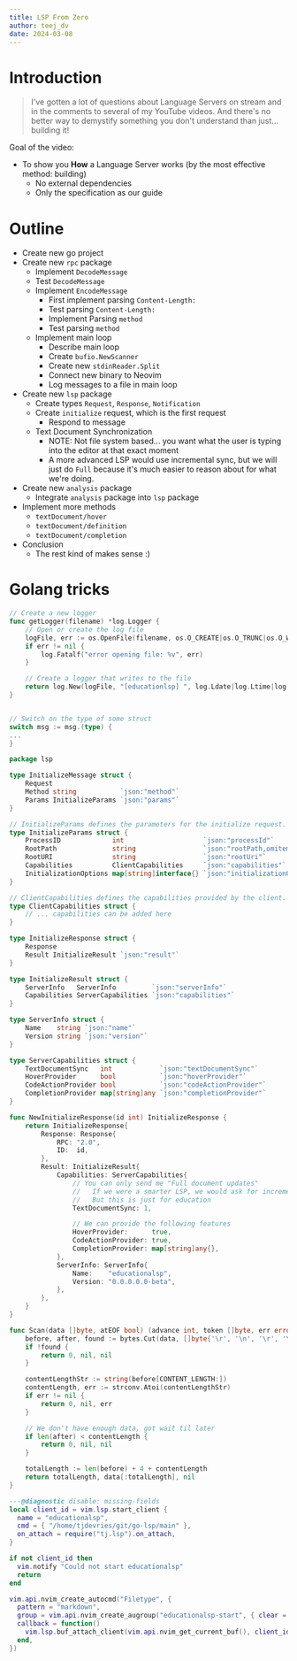 ```yaml
---
title: LSP From Zero
author: teej_dv
date: 2024-03-08
---
```


# Introduction

> I've gotten a lot of questions about Language Servers on stream and in the comments to several of my YouTube videos. And there's no better way to demystify something you don't understand than just... building it!

Goal of the video:
- To show you **How** a Language Server works (by the most effective method: building)
	- No external dependencies
	- Only the specification as our guide


# Outline

- Create new go project
- Create new `rpc` package
	- Implement `DecodeMessage`
	- Test `DecodeMessage`
	- Implement `EncodeMessage`
		- First implement parsing `Content-Length: `
		- Test parsing `Content-Length: `
		- Implement Parsing `method`
		- Test parsing `method`
	- Implement main loop
		- Describe main loop
		- Create `bufio.NewScanner`
		- Create new `stdinReader.Split`
		- Connect new binary to Neovim
		- Log messages to a file in main loop
- Create new `lsp` package
	- Create types `Request`, `Response`, `Notification`
	- Create `initialize` request, which is the first request
		- Respond to message
	- Text Document Synchronization
		- NOTE: Not file system based... you want what the user is typing into the editor at that exact moment
		- A more advanced LSP would use incremental sync, but we will just do `Full` because it's much easier to reason about for what we're doing.
- Create new `analysis` package
	- Integrate `analysis` package into `lsp` package
- Implement more methods
	- `textDocument/hover`
	- `textDocument/definition`
	- `textDocument/completion`
- Conclusion
	- The rest kind of makes sense :)


# Golang tricks


```go
// Create a new logger
func getLogger(filename) *log.Logger {
	// Open or create the log file
	logFile, err := os.OpenFile(filename, os.O_CREATE|os.O_TRUNC|os.O_WRONLY, 0666)
	if err != nil {
		log.Fatalf("error opening file: %v", err)
	}

	// Create a logger that writes to the file
	return log.New(logFile, "[educationlsp] ", log.Ldate|log.Ltime|log.Lshortfile)
}


// Switch on the type of some struct
switch msg := msg.(type) {
...
}
```


```go
package lsp

type InitializeMessage struct {
	Request
	Method string           `json:"method"`
	Params InitializeParams `json:"params"`
}

// InitializeParams defines the parameters for the initialize request.
type InitializeParams struct {
	ProcessID             int                    `json:"processId"`
	RootPath              string                 `json:"rootPath,omitempty"`
	RootURI               string                 `json:"rootUri"`
	Capabilities          ClientCapabilities     `json:"capabilities"`
	InitializationOptions map[string]interface{} `json:"initializationOptions,omitempty"`
}

// ClientCapabilities defines the capabilities provided by the client.
type ClientCapabilities struct {
	// ... capabilities can be added here
}

type InitializeResponse struct {
	Response
	Result InitializeResult `json:"result"`
}

type InitializeResult struct {
	ServerInfo   ServerInfo         `json:"serverInfo"`
	Capabilities ServerCapabilities `json:"capabilities"`
}

type ServerInfo struct {
	Name    string `json:"name"`
	Version string `json:"version"`
}

type ServerCapabilities struct {
	TextDocumentSync   int            `json:"textDocumentSync"`
	HoverProvider      bool           `json:"hoverProvider"`
	CodeActionProvider bool           `json:"codeActionProvider"`
	CompletionProvider map[string]any `json:"completionProvider"`
}

func NewInitializeResponse(id int) InitializeResponse {
	return InitializeResponse{
		Response: Response{
			RPC: "2.0",
			ID:  id,
		},
		Result: InitializeResult{
			Capabilities: ServerCapabilities{
				// You can only send me "Full document updates"
				//   If we were a smarter LSP, we would ask for incremental updates
				//   But this is just for education
				TextDocumentSync: 1,

				// We can provide the following features
				HoverProvider:      true,
				CodeActionProvider: true,
				CompletionProvider: map[string]any{},
			},
			ServerInfo: ServerInfo{
				Name:    "educationalsp",
				Version: "0.0.0.0.0-beta",
			},
		},
	}
}

```




```go
func Scan(data []byte, atEOF bool) (advance int, token []byte, err error) {
	before, after, found := bytes.Cut(data, []byte{'\r', '\n', '\r', '\n'})
	if !found {
		return 0, nil, nil
	}

	contentLengthStr := string(before[CONTENT_LENGTH:])
	contentLength, err := strconv.Atoi(contentLengthStr)
	if err != nil {
		return 0, nil, err
	}

	// We don't have enough data, got wait til later
	if len(after) < contentLength {
		return 0, nil, nil
	}

	totalLength := len(before) + 4 + contentLength
	return totalLength, data[:totalLength], nil
}
```


```lua
---@diagnostic disable: missing-fields
local client_id = vim.lsp.start_client {
  name = "educationalsp",
  cmd = { "/home/tjdevries/git/go-lsp/main" },
  on_attach = require("tj.lsp").on_attach,
}

if not client_id then
  vim.notify "Could not start educationalsp"
  return
end

vim.api.nvim_create_autocmd("Filetype", {
  pattern = "markdown",
  group = vim.api.nvim_create_augroup("educationalsp-start", { clear = true }),
  callback = function()
    vim.lsp.buf_attach_client(vim.api.nvim_get_current_buf(), client_id)
  end,
})

```